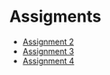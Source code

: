 # Assigments
- [Assignment 2](https://cochayuyo.github.io/coursera-test/assignment2/index.html)
- [Assignment 3](https://cochayuyo.github.io/coursera-test/assignment3/index.html)
- [Assignment 4](https://cochayuyo.github.io/coursera-test/assignment4/harder/index.html)


